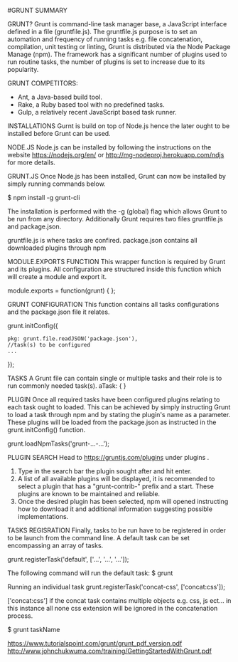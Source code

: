 #GRUNT SUMMARY

GRUNT?
Grunt is command-line task manager base, a JavaScript interface defined in a file (gruntfile.js).
The gruntfile.js purpose is to set an automation and frequency of running tasks e.g. file concatenation, compilation, unit testing or linting, Grunt is distributed via the Node Package Manage (npm).
The framework has a significant number of plugins used to run routine tasks, the number of plugins is set to increase due to its popularity.

GRUNT COMPETITORS:
- Ant, a Java-based build tool.
- Rake, a Ruby based tool with no predefined tasks.
- Gulp, a relatively recent JavaScript based task runner.

INSTALLATIONS
Gurnt is build on top of Node.js hence the later ought to be installed before Grunt can be used.

NODE.JS
Node.js can be installed by following the instructions on the website https://nodejs.org/en/ or http://mg-nodeproj.herokuapp.com/ndjs for more details.


GRUNT.JS
Once Node.js has been installed, Grunt can now be installed by simply running commands below.

$ npm install -g grunt-cli

The installation is performed with the -g (global) flag which allows Grunt to be run from any directory.
Additionally Grunt requires two files gruntfile.js and package.json.

gruntfile.js is where tasks are confired.
package.json contains all downloaded plugins through npm

MODULE.EXPORTS FUNCTION
This wrapper function is required by Grunt and its plugins.
All configuration are structured inside this function which will create a module and export it.

  module.exports = function(grunt) { };

GRUNT CONFIGURATION
This function contains all tasks configurations and the package.json file it relates.

  grunt.initConfig({

    pkg: grunt.file.readJSON('package.json'),
    //task(s) to be configured
    ...
  });


TASKS
A Grunt file can contain single or multiple tasks and their role is to run commonly needed
 task(s).
  aTask: { }


PLUGIN
Once all required tasks have been configured plugins relating to each task ought to loaded.
This can be achieved by simply instructing Grunt to load a task through npm and by stating the plugin's name as a parameter. These plugins will be loaded from the package.json as instructed in the grunt.initConfig() function.

  grunt.loadNpmTasks('grunt-...-...');

PLUGIN SEARCH
Head to https://gruntjs.com/plugins under plugins
.
1) Type in the search bar the plugin sought after and hit enter.
2) A list of all available plugins will be displayed, it is recommended to select a plugin that has a "grunt-contrib-" prefix and a start. These plugins are known to be maintained and reliable.
3) Once the desired plugin has been selected, npm will opened instructing how to download it and additional information suggesting possible implementations.

TASKS REGISRATION
Finally, tasks to be run have to be registered in order to be launch from the command line.
A default task can be set encompassing an array of tasks.

  grunt.registerTask('default', ['...', '...', '...']);

The following command will run the default task:
$ grunt

Running an individual task
  grunt.registerTask('concat-css', ['concat:css']);

['concat:css'] if the concat task contains multiple objects e.g. css, js ect... in this instance all none css extension will be ignored in the concatenation process.



  $ grunt taskName



https://www.tutorialspoint.com/grunt/grunt_pdf_version.pdf
http://www.johnchukwuma.com/training/GettingStartedWithGrunt.pdf
